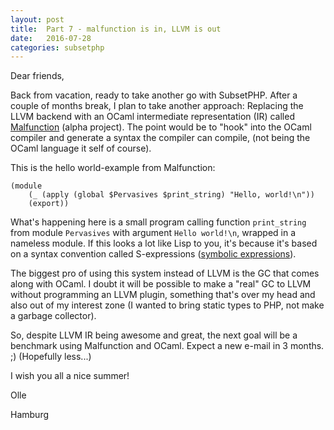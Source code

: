 ```yaml
---
layout: post
title:  Part 7 - malfunction is in, LLVM is out
date:   2016-07-28
categories: subsetphp
---
```


Dear friends,

Back from vacation, ready to take another go with SubsetPHP. After a couple of months break, I plan to take another approach: Replacing the LLVM backend with an OCaml intermediate representation (IR) called [Malfunction](https://github.com/stedolan/malfunction) (alpha project). The point would be to "hook" into the OCaml compiler and generate a syntax the compiler can compile, (not being the OCaml language it self of course).

This is the hello world-example from Malfunction:

    (module
        (_ (apply (global $Pervasives $print_string) "Hello, world!\n"))
        (export))


What's happening here is a small program calling function `print_string` from module `Pervasives` with argument `Hello world!\n`, wrapped in a nameless module. If this looks a lot like Lisp to you, it's because it's based on a syntax convention called S-expressions ([symbolic expressions](https://en.wikipedia.org/wiki/S-expression)).

The biggest pro of using this system instead of LLVM is the GC that comes along with OCaml. I doubt it will be possible to make a "real" GC to LLVM without programming an LLVM plugin, something that's over my head and also out of my interest zone (I wanted to bring static types to PHP, not make a garbage collector).

So, despite LLVM IR being awesome and great, the next goal will be a benchmark using Malfunction and OCaml. Expect a new e-mail in 3 months. ;) (Hopefully less...)

I wish you all a nice summer!

Olle

Hamburg
